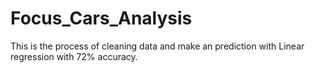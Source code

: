 # Focus_Cars_Analysis
This is the process of cleaning data and make an prediction with Linear regression with 72% accuracy.
